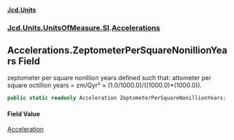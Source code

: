 #### [Jcd.Units](index.md 'index')
### [Jcd.Units.UnitsOfMeasure.SI](Jcd.Units.UnitsOfMeasure.SI.md 'Jcd.Units.UnitsOfMeasure.SI').[Accelerations](Accelerations.md 'Jcd.Units.UnitsOfMeasure.SI.Accelerations')

## Accelerations.ZeptometerPerSquareNonillionYears Field

zeptometer per square nonillion years defined such that: attometer per square octillion years = zm/Qyr² × (1.0/1000.0)/((1000.0)*(1000.0)).

```csharp
public static readonly Acceleration ZeptometerPerSquareNonillionYears;
```

#### Field Value
[Acceleration](Acceleration.md 'Jcd.Units.UnitTypes.Acceleration')